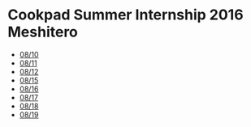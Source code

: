 Cookpad Summer Internship 2016 Meshitero
=============


- [08/10](https://github.com/pocke/cookpad-summer-internship-2016-meshitero/blob/master/0810.md)
- [08/11](https://github.com/pocke/cookpad-summer-internship-2016-meshitero/blob/master/0811.md)
- [08/12](https://github.com/pocke/cookpad-summer-internship-2016-meshitero/blob/master/0812.md)
- [08/15](https://github.com/pocke/cookpad-summer-internship-2016-meshitero/blob/master/0815.md)
- [08/16](https://github.com/pocke/cookpad-summer-internship-2016-meshitero/blob/master/0816.md)
- [08/17](https://github.com/pocke/cookpad-summer-internship-2016-meshitero/blob/master/0817.md)
- [08/18](https://github.com/pocke/cookpad-summer-internship-2016-meshitero/blob/master/0818.md)
- [08/19](https://github.com/pocke/cookpad-summer-internship-2016-meshitero/blob/master/0819.md)

